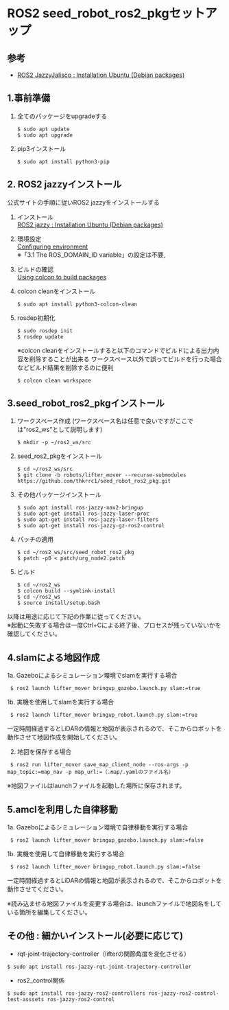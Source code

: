 # ROS2 seed_robot_ros2_pkgセットアップ

## 参考
- [ROS2 JazzyJalisco : Installation Ubuntu (Debian packages)](https://docs.ros.org/en/jazzy/Installation/Ubuntu-Install-Debs.html)

## 1.事前準備
1. 全てのパッケージをupgradeする
    ```
    $ sudo apt update
    $ sudo apt upgrade
    ```
2. pip3インストール
    ```terminal
    $ sudo apt install python3-pip
    ```

## 2. ROS2 jazzyインストール
公式サイトの手順に従いROS2 jazzyをインストールする
1. インストール  
[ROS2 jazzy : Installation Ubuntu (Debian packages)](https://docs.ros.org/en/jazzy/Installation/Ubuntu-Install-Debs.html)

1. 環境設定  
[Configuring environment](https://docs.ros.org/en/jazzy/Tutorials/Beginner-CLI-Tools/Configuring-ROS2-Environment.html)  
※「3.1 The ROS_DOMAIN_ID variable」の設定は不要, 

2. ビルドの確認  
[Using colcon to build packages](https://docs.ros.org/en/jazzy/Tutorials/Beginner-Client-Libraries/Colcon-Tutorial.html)  
3. colcon cleanをインストール
    ```terminal
    $ sudo apt install python3-colcon-clean 
    ```
4. rosdep初期化
    ```terminal
    $ sudo rosdep init
    $ rosdep update
    ```
    ※colcon cleanをインストールすると以下のコマンドでビルドによる出力内容を削除することが出来る 
    ワークスペース以外で誤ってビルドを行った場合などビルド結果を削除するのに便利
    ```
    $ colcon clean workspace
    ```

## 3.seed_robot_ros2_pkgインストール
1. ワークスペース作成 
    (ワークスペース名は任意で良いですがここでは"ros2_ws"として説明します)
    ```
    $ mkdir -p ~/ros2_ws/src
    ```
2. seed_ros2_pkgをインストール
    ```terminal
    $ cd ~/ros2_ws/src
    $ git clone -b robots/lifter_mover --recurse-submodules https://github.com/thkrrc1/seed_robot_ros2_pkg.git
    ```
3. その他パッケージインストール
    ```
    $ sudo apt install ros-jazzy-nav2-bringup
    $ sudo apt-get install ros-jazzy-laser-proc
    $ sudo apt-get install ros-jazzy-laser-filters
    $ sudo apt-get install ros-jazzy-gz-ros2-control
    ```
4. パッチの適用
    ```
    $ cd ~/ros2_ws/src/seed_robot_ros2_pkg
    $ patch -p0 < patch/urg_node2.patch
    ```
5. ビルド
    ```
    $ cd ~/ros2_ws
    $ colcon build --symlink-install
    $ cd ~/ros2_ws
    $ source install/setup.bash
    ```
    
以降は用途に応じて下記の作業に従ってください。  
※起動に失敗する場合は一度Ctrl+Cによる終了後、プロセスが残っていないかを確認してください。

## 4.slamによる地図作成
1a. Gazeboによるシミュレーション環境でslamを実行する場合
```terminal
 $ ros2 launch lifter_mover bringup_gazebo.launch.py slam:=true
```

1b. 実機を使用してslamを実行する場合
```terminal
 $ ros2 launch lifter_mover bringup_robot.launch.py slam:=true
```
一定時間経過するとLiDARの情報と地図が表示されるので、そこからロボットを動作させて地図作成を開始してください。

2. 地図を保存する場合
```terminal
 $ ros2 run lifter_mover save_map_client_node --ros-args -p map_topic:=map_nav -p map_url:=（.map/.yamlのファイル名）
```
※地図ファイルはlaunchファイルを起動した場所に保存されます。


## 5.amclを利用した自律移動
1a. Gazeboによるシミュレーション環境で自律移動を実行する場合
```terminal
 $ ros2 launch lifter_mover bringup_gazebo.launch.py slam:=false
```

1b. 実機を使用して自律移動を実行する場合
```terminal
 $ ros2 launch lifter_mover bringup_robot.launch.py slam:=false
```
一定時間経過するとLiDARの情報と地図が表示されるので、そこからロボットを動作させてください。

※読み込ませる地図ファイルを変更する場合は、launchファイルで地図名をしている箇所を編集してください。


## その他 : 細かいインストール(必要に応じて)

- rqt-joint-trajectory-controller（lifterの関節角度を変化させる）
```terminal
$ sudo apt install ros-jazzy-rqt-joint-trajectory-controller 
```
- ros2_control関係
```terminal
$ sudo apt install ros-jazzy-ros2-controllers ros-jazzy-ros2-control-test-asssets ros-jazzy-ros2-control 
```

